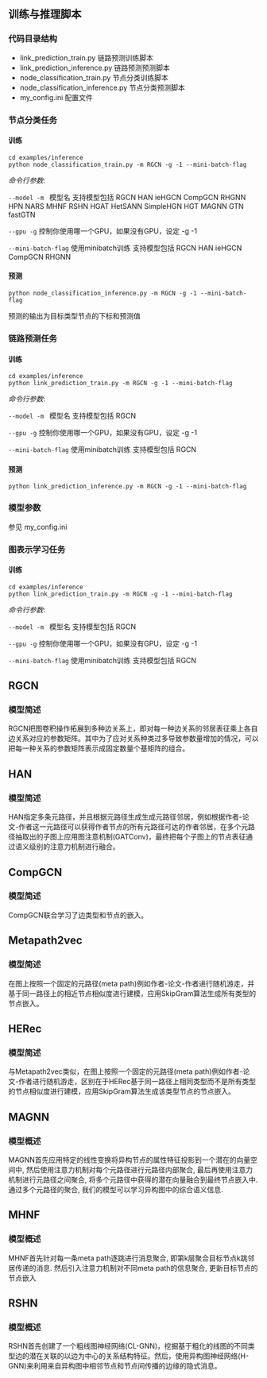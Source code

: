 ## 训练与推理脚本

### 代码目录结构

- link_prediction_train.py 链路预测训练脚本
- link_prediction_inference.py 链路预测预测脚本
- node_classification_train.py 节点分类训练脚本
- node_classification_inference.py 节点分类预测脚本
- my_config.ini 配置文件

### 节点分类任务

#### 训练

```
cd examples/inference
python node_classification_train.py -m RGCN -g -1 --mini-batch-flag
```

*命令行参数*:

``--model -m ``    模型名 支持模型包括 RGCN HAN ieHGCN CompGCN RHGNN HPN NARS MHNF RSHN HGAT HetSANN SimpleHGN HGT MAGNN GTN
fastGTN

``--gpu -g``    控制你使用哪一个GPU，如果没有GPU，设定 -g -1

``--mini-batch-flag``  使用minibatch训练 支持模型包括 RGCN HAN ieHGCN CompGCN RHGNN

#### 预测

```
python node_classification_inference.py -m RGCN -g -1 --mini-batch-flag
```

预测的输出为目标类型节点的下标和预测值

### 链路预测任务

#### 训练

```
cd examples/inference
python link_prediction_train.py -m RGCN -g -1 --mini-batch-flag
```

*命令行参数*:

``--model -m ``    模型名 支持模型包括 RGCN

``--gpu -g``    控制你使用哪一个GPU，如果没有GPU，设定 -g -1

``--mini-batch-flag``  使用minibatch训练 支持模型包括 RGCN

#### 预测

```
python link_prediction_inference.py -m RGCN -g -1 --mini-batch-flag
```

### 模型参数

参见 my_config.ini

### 图表示学习任务

#### 训练

```
cd examples/inference
python link_prediction_train.py -m RGCN -g -1 --mini-batch-flag
```

*命令行参数*:

``--model -m ``    模型名 支持模型包括 RGCN

``--gpu -g``    控制你使用哪一个GPU，如果没有GPU，设定 -g -1

``--mini-batch-flag``  使用minibatch训练 支持模型包括 RGCN

## RGCN
### 模型简述
RGCN把图卷积操作拓展到多种边关系上，即对每一种边关系的邻居表征乘上各自边关系对应的参数矩阵。其中为了应对关系种类过多导致参数量增加的情况，可以把每一种关系的参数矩阵表示成固定数量个基矩阵的组合。

## HAN
### 模型简述
HAN指定多条元路径，并且根据元路径生成生成元路径邻居，例如根据作者-论文-作者这一元路径可以获得作者节点的所有元路径可达的作者邻居，在多个元路径抽取出的子图上应用图注意机制(GATConv)，最终把每个子图上的节点表征通过语义级别的注意力机制进行融合。

## CompGCN
### 模型简述
CompGCN联合学习了边类型和节点的嵌入。

## Metapath2vec

### 模型简述
在图上按照一个固定的元路径(meta path)例如作者-论文-作者进行随机游走，并基于同一路径上的相近节点相似度进行建模，应用SkipGram算法生成所有类型的节点嵌入。

## HERec

### 模型简述
与Metapath2vec类似，在图上按照一个固定的元路径(meta path)例如作者-论文-作者进行随机游走，区别在于HERec基于同一路径上相同类型而不是所有类型的节点相似度进行建模，应用SkipGram算法生成该类型节点的节点嵌入。

## MAGNN 

### 模型概述
MAGNN首先应用特定的线性变换将异构节点的属性特征投影到一个潜在的向量空间中, 然后使用注意力机制对每个元路径进行元路径内部聚合, 最后再使用注意力机制进行元路径之间聚合, 将多个元路径中获得的潜在向量融合到最终节点嵌入中. 通过多个元路径的聚合, 我们的模型可以学习异构图中的综合语义信息.

## MHNF
### 模型概述
MHNF首先针对每一条meta path逐跳进行消息聚合, 即第k层聚合目标节点k跳邻居传递的消息. 然后引入注意力机制对不同meta path的信息聚合, 更新目标节点的节点嵌入

## RSHN
### 模型概述
RSHN首先创建了一个粗线图神经网络(CL-GNN)，挖掘基于粗化的线图的不同类型边的潜在关联的以边为中心的关系结构特征。然后，使用异构图神经网络(H-GNN)来利用来自异构图中相邻节点和节点间传播的边缘的隐式消息。
